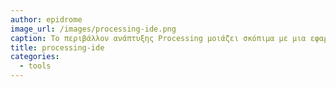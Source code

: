 ```yaml
---
author: epidrome
image_url: /images/processing-ide.png
caption: Το περιβάλλον ανάπτυξης Processing μοιάζει σκόπιμα με μια εφαρμογή εκτέλεσης αρχείων πολυμέσων.
title: processing-ide
categories:
  - tools
---
```

